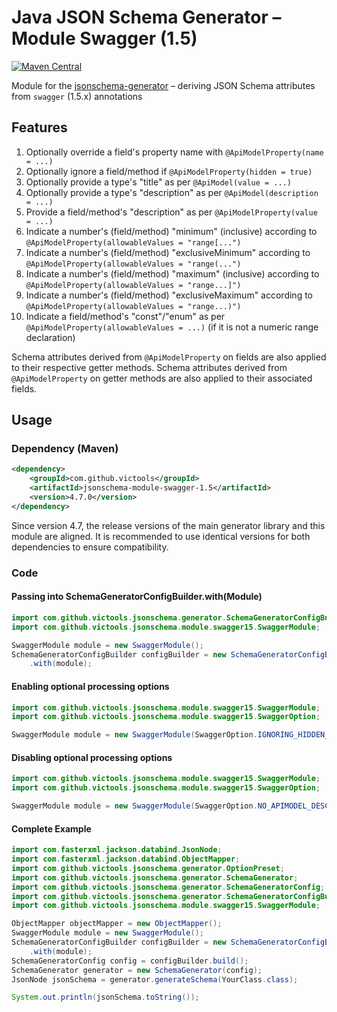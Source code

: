 # Java JSON Schema Generator – Module Swagger (1.5)
[![Maven Central](https://maven-badges.herokuapp.com/maven-central/com.github.victools/jsonschema-module-swagger-1.5/badge.svg)](https://maven-badges.herokuapp.com/maven-central/com.github.victools/jsonschema-module-swagger-1.5)

Module for the [jsonschema-generator](../jsonschema-generator) – deriving JSON Schema attributes from `swagger` (1.5.x) annotations

## Features
1. Optionally override a field's property name with `@ApiModelProperty(name = ...)`
2. Optionally ignore a field/method if `@ApiModelProperty(hidden = true)`
3. Optionally provide a type's "title" as per `@ApiModel(value = ...)`
4. Optionally provide a type's "description" as per `@ApiModel(description = ...)`
5. Provide a field/method's "description" as per `@ApiModelProperty(value = ...)`
6. Indicate a number's (field/method) "minimum" (inclusive) according to `@ApiModelProperty(allowableValues = "range[...")`
7. Indicate a number's (field/method) "exclusiveMinimum" according to `@ApiModelProperty(allowableValues = "range(...")`
8. Indicate a number's (field/method) "maximum" (inclusive) according to `@ApiModelProperty(allowableValues = "range...]")`
9. Indicate a number's (field/method) "exclusiveMaximum" according to `@ApiModelProperty(allowableValues = "range...)")`
10. Indicate a field/method's "const"/"enum" as per `@ApiModelProperty(allowableValues = ...)` (if it is not a numeric range declaration)

Schema attributes derived from `@ApiModelProperty` on fields are also applied to their respective getter methods.
Schema attributes derived from `@ApiModelProperty` on getter methods are also applied to their associated fields.

## Usage
### Dependency (Maven)
```xml
<dependency>
    <groupId>com.github.victools</groupId>
    <artifactId>jsonschema-module-swagger-1.5</artifactId>
    <version>4.7.0</version>
</dependency>
```

Since version 4.7, the release versions of the main generator library and this module are aligned.
It is recommended to use identical versions for both dependencies to ensure compatibility.

### Code
#### Passing into SchemaGeneratorConfigBuilder.with(Module)
```java
import com.github.victools.jsonschema.generator.SchemaGeneratorConfigBuilder;
import com.github.victools.jsonschema.module.swagger15.SwaggerModule;
```
```java
SwaggerModule module = new SwaggerModule();
SchemaGeneratorConfigBuilder configBuilder = new SchemaGeneratorConfigBuilder(objectMapper)
    .with(module);
```

#### Enabling optional processing options
```java
import com.github.victools.jsonschema.module.swagger15.SwaggerModule;
import com.github.victools.jsonschema.module.swagger15.SwaggerOption;
```
```java
SwaggerModule module = new SwaggerModule(SwaggerOption.IGNORING_HIDDEN_PROPERTIES, SwaggerOption.ENABLE_PROPERTY_NAME_OVERRIDES);
```

#### Disabling optional processing options
```java
import com.github.victools.jsonschema.module.swagger15.SwaggerModule;
import com.github.victools.jsonschema.module.swagger15.SwaggerOption;
```
```java
SwaggerModule module = new SwaggerModule(SwaggerOption.NO_APIMODEL_DESCRIPTION, SwaggerOption.NO_APIMODEL_TITLE);
```

#### Complete Example
```java
import com.fasterxml.jackson.databind.JsonNode;
import com.fasterxml.jackson.databind.ObjectMapper;
import com.github.victools.jsonschema.generator.OptionPreset;
import com.github.victools.jsonschema.generator.SchemaGenerator;
import com.github.victools.jsonschema.generator.SchemaGeneratorConfig;
import com.github.victools.jsonschema.generator.SchemaGeneratorConfigBuilder;
import com.github.victools.jsonschema.module.swagger15.SwaggerModule;
```
```java
ObjectMapper objectMapper = new ObjectMapper();
SwaggerModule module = new SwaggerModule();
SchemaGeneratorConfigBuilder configBuilder = new SchemaGeneratorConfigBuilder(objectMapper, OptionPreset.PLAIN_JSON)
    .with(module);
SchemaGeneratorConfig config = configBuilder.build();
SchemaGenerator generator = new SchemaGenerator(config);
JsonNode jsonSchema = generator.generateSchema(YourClass.class);

System.out.println(jsonSchema.toString());
```
